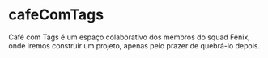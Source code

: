 # cafeComTags
Café com Tags é um espaço colaborativo dos membros do squad Fênix, onde iremos construir um projeto, apenas pelo prazer de quebrá-lo depois.  
